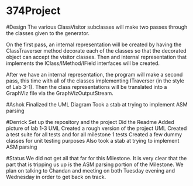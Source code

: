 # 374Project


#Design
The various ClassVisitor subclasses will make two passes through the classes given to the generator.

On the first pass, an internal representation will be created by having the ClassTraverser method decorate each of the classes so that the decorated object can accept the visitor classes.
Then and internal representation that implements the IClass/IMethod/IField interfaces will be created.

After we have an internal representation, the program will make a second pass, this time with all of the classes implementing ITraverser (in the style of Lab 3-1). Then the class
representations will be translated into a GraphViz file via the GraphVizOutputStream.


#Ashok
Finalized the UML Diagram
Took a stab at trying to implement ASM parsing

#Derrick
Set up the repository and the project
Did the Readme
Added picture of lab 1-3 UML
Created a rough version of the project UML
Created a test suite for all tests and for all milestone 1 tests
Created a few dummy classes for unit testing purposes
Also took a stab at trying to implement ASM parsing

#Status
We did not get all that far for this Milestone. It is very clear that the part that is tripping us up is the ASM parsing portion of the Milestone. We plan on talking to Chandan and
meeting on both Tuesday evening and Wednesday in order to get back on track.